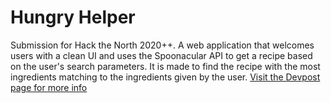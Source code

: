 # Hungry Helper

Submission for Hack the North 2020++. A web application that welcomes users with a clean UI and uses the Spoonacular API to get a recipe based on the user's search parameters. It is made to find the recipe with the most ingredients matching to the ingredients given by the user. 
[Visit the Devpost page for more info](https://devpost.com/software/hungry-helper-bdazsy)
